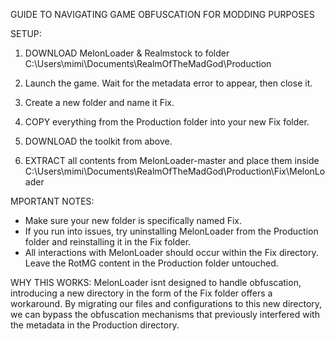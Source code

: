 GUIDE TO NAVIGATING GAME OBFUSCATION FOR MODDING PURPOSES 

SETUP:
1. DOWNLOAD MelonLoader & Realmstock to folder
C:\Users\mimi\Documents\RealmOfTheMadGod\Production

2. Launch the game. Wait for the metadata error to appear, then close it.

3. Create a new folder and name it Fix.

4. COPY everything from the Production folder into your new Fix folder.

5. DOWNLOAD the toolkit from above.

6. EXTRACT all contents from MelonLoader-master and place them inside
C:\Users\mimi\Documents\RealmOfTheMadGod\Production\Fix\MelonLoader

MPORTANT NOTES:
- Make sure your new folder is specifically named Fix.
- If you run into issues, try uninstalling MelonLoader from the Production folder and reinstalling it in the Fix folder.
- All interactions with MelonLoader should occur within the Fix directory. Leave the RotMG content in the Production folder untouched.

WHY THIS WORKS:
MelonLoader isnt designed to handle obfuscation, introducing a new directory in the form of the Fix folder offers a workaround. By migrating our files and configurations to this new directory, we can bypass the obfuscation mechanisms that previously interfered with the metadata in the Production directory. 
